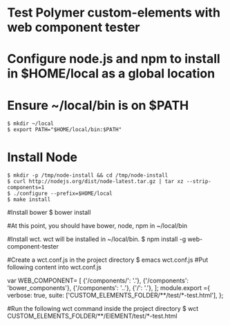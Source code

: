 # Test Polymer custom-elements with web component tester

# Configure node.js and npm to install in  $HOME/local as a global location
# Ensure ~/local/bin is on $PATH
    $ mkdir ~/local
    $ export PATH="$HOME/local/bin:$PATH"

# Install Node
    $ mkdir -p /tmp/node-install && cd /tmp/node-install
    $ curl http://nodejs.org/dist/node-latest.tar.gz | tar xz --strip-components=1
    $ ./configure --prefix=$HOME/local
    $ make install


#Install bower
		$ bower install

#At this point, you should have bower, node, npm in ~/local/bin

#Install wct. wct will be installed in ~/local/bin.
    $ npm install -g web-component-tester

#Create a wct.conf.js in the project directory
    $ emacs wct.conf.js
#Put following content into wct.conf.js

var WEB_COMPONENT= [
    {'/components/<basename>': '.'},
    {'/components': 'bower_components'},
    {'/components': '..'},
    {'/': '.'},
];
module.export ={
  verbose: true,
  suite: ['CUSTOM_ELEMENTS_FOLDER/**/test/*-test.html'],
};


#Run the following wct command inside the project directory
    $ wct CUSTOM_ELEMENTS_FOLDER/**/ElEMENT/test/*-test.html